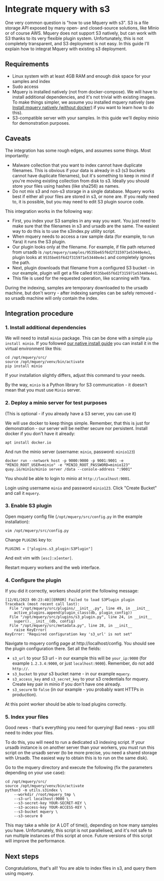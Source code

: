 # Integrate mquery with s3

One very common question is "how to use Mquery with s3". S3 is a file storage
API exposed by many open- and closed-source solutions, like Minio or of course
AWS. Mquery does not support S3 natively, but can work with S3 thanks to its
very flexible plugin system. Unfortunately, this is not completely transparent,
and S3 deployment is not easy. In this guide I'll explain how to integrat
Mquery with existing s3 deployment.

## Requirements

* Linux system with at least 4GB RAM and enough disk space for your samples
and index
* Sudo access
* Mquery is installed natively (not from docker-compose). We will have to
install additional dependencies, and it's not trivial with existing images.
To make things simpler, we assume you installed mquery natively (see
[Install mquery natively (without docker)](./install-native.md) if you want to
learn how to do this).
* S3-compatible server with your samples. In this guide we'll deploy minio for
demonstration purposes.

## Caveats

The integration has some rough edges, and assumes some things. Most importantly:

* Malware collection that you want to index cannot have duplicate filenames. This is obvious if your data is already in s3 (s3 buckets cannot have
duplicate filenames), but it's something to keep in mind if you're moving
existing collection from disk to s3. Ideally you should store your files
using hashes (like sha256) as names.
* Do not mix s3 and non-s3 storage in a single database. Mquery works best if
either all your files are stored in s3, or none are. If you really need to,
it is possible, but you may need to edit S3 plugin source code.

This integration works in the following way:

* First, you index your S3 samples in any way you want. You just need to
  make sure that the filenames in s3 and ursadb are the same.
  The easiest way to do this is to use the s3index.py utility script.
* When mquery needs to access a raw sample data (for example, to run Yara)
  it runs the S3 plugin.
* Our plugin looks only at the filename. For example, if file path returned
  from ursadb is `/opt/mquery/samples/9535be65f6d2f315971e53440e4e1`, plugin
  looks at `9535be65f6d2f315971e53440e4e1` and completely ignores the path.
* Next, plugin downloads that filename from a configured S3 bucket - in our
  example, plugin will get a file called `9535be65f6d2f315971e53440e4e1`.
* This file is used for the requested operation, like scanning with Yara.

During the indexing, samples are temporary downloaded to the ursadb machine, but
don't worry - after indexing samples can be safely removed - so ursadb machine
will only contain the index.

## Integration procedure

### 1. Install additional dependencies

We will need to install `minio` package. This can be done with a simple
`pip install minio`. If you followed [our native install
guide](./install-native.md) you can install it in the virtual environment
like this:

```
cd /opt/mquery/src/
source /opt/mquery/venv/bin/activate
pip install minio
```

If your installation slightly differs, adjust this command to your needs.

By the way, `minio` is a Python library for S3 communication - it doesn't mean
that you must use `Minio` server.

### 2. Deploy a minio server for test purposes

(This is optional - if you already have a S3 server, you can use it)

We will use docker to keep things simple. Remember, that this is just for
demonstration - our server will be neither secure nor persistent. Install docker if you don't have it already:

```
apt install docker.io
```

And run the minio server (username: `minio`, password: `minio123`)

```
docker run --network host -p 9000:9000 -p 9001:9001 -e "MINIO_ROOT_USER=minio" -e "MINIO_ROOT_PASSWORD=minio123" quay.io/minio/minio server /data --console-address ":9001"
```

You should be able to login to minio at `http://localhost:9001`.

Login using username `minio` and password `minio123`. Click "Create Bucket"
and call it `mquery`.

### 3. Enable S3 plugin

Open mquery config file (`/opt/mquery/src/config.py` in the example installation):

```
vim /opt/mquery/src/config.py
```

Change `PLUGINS` key to:

```
PLUGINS = ["plugins.s3_plugin:S3Plugin"]
```

And exit vim with `[esc]:x[enter]`.

Restart mquery workers and the web interface.

### 4. Configure the plugin

If you did it correctly, workers should print the following message:

```
[12/01/2023 00:23:40][ERROR] Failed to load S3Plugin plugin
Traceback (most recent call last):
  File "/opt/mquery/src/plugins/__init__.py", line 49, in __init__
    active_plugins.append(plugin_class(db, plugin_config))
  File "/opt/mquery/src/plugins/s3_plugin.py", line 24, in __init__
    super().__init__(db, config)
  File "/opt/mquery/src/metadata.py", line 28, in __init__
    raise KeyError(
KeyError: "Required configuration key 's3_url' is not set"
```

Navigate to mquery config page at http://localhost/config. You should see
the plugin configuration there. Set all the fields:

* `s3_url` to your S3 url - in our example this will be `your_ip:9000` (for
   example `1.2.3.4:9000`, or just `localhost:9000`).
   Remember, do not add `http://`.
* `s3_bucket` to your s3 bucket name - in our example `mquery`.
* `s3_access_key` and `s3_secret_key` to your s3 credentials for mquery.
  Create key pair in minio if you don't have one already.
* `s3_secure` to `false` (in our example - you probably want HTTPs in production).

At this point worker should be able to load plugins correctly.

### 5. Index your files

Good news - that's everything you need for querying! Bad news - you still
need to index your files.

To do this, you will need to run a dedicated s3 indexing script. If your ursadb
instance is on another server than your workers, you must run this script on
the ursadb server (to be more precise, you need a shared storage with Ursadb.
The easiest way to obtain this is to run on the same disk).

Go to the mquery directory and execute the following (fix the parameters
depending on your use case):

```
cd /opt/mquery/src/
source /opt/mquery/venv/bin/activate
python3 -m utils.s3index \
    --workdir /root/mquery_tmp \
    --s3-url localhost:9000 \
    --s3-secret-key YOUR-SECRET-KEY \
    --s3-access-key YOUR-ACCESS-KEY \
    --s3-bucket mquery \
    --s3-secure 0
```

This may take a while (or A LOT of time)), depending on how many samples you have.
Unfortunately, this script is not parallelised, and it's not safe to run
multiple instances of this script at once. Future versions of this script
will improve the performance.

## Next steps

Congratulations, that's all! You are able to index files in s3, and query them
using mquery.
